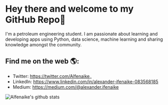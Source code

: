 # Hey there and welcome to my GitHub Repo👋

I'm a petroleum engineering student. I am passionate about learning and developing apps using Python, data science, machine learning and sharing knowledge amongst the community.

## Find me on the web 🌎:
- Twitter: https://twitter.com/AIfenaike_
- LinkedIn: https://www.linkedin.com/in/alexander-ifenaike-083568185
- Medium: https://medium.com/@alexander.ifenaike



![AIfenaike's github stats](https://github-readme-stats.vercel.app/api?username=aifenaike&show_icons=true&theme=tokyonight)


<!--
**aifenaike/aifenaike** is a ✨ _special_ ✨ repository because its `README.md` (this file) appears on your GitHub profile.

Here are some ideas to get you started:

- 🔭 I’m currently working on ...
- 🌱 I’m currently learning Natural Language Processing
- 👯 I’m looking to collaborate on Machine Learning Projects
- 🤔 I’m looking for help with ...
- 💬 Ask me about ...
- 📫 How to reach me: ...
- 😄 Pronouns: ...
- ⚡ Fun fact: ...
-->
